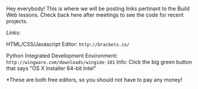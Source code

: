 Hey everybody! This is where we will be posting links pertinant to the Build Web lessons. Check back here after meetings to see the code for recent projects.

*Links:*

HTML/CSS/Javascript Editor: `http://brackets.io/`

Python Integrated Development Environment: `http://wingware.com/downloads/wingide-101`
Info: Click the big green button that says "OS X Installer 64-bit Intel"

*These are both free editors, so you should not have to pay any money!
